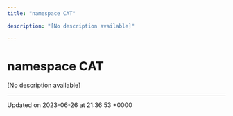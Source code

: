 ```yaml
---
title: "namespace CAT"

description: "[No description available]"

---
```


# namespace CAT

[No description available]






-------------------------------

Updated on 2023-06-26 at 21:36:53 +0000